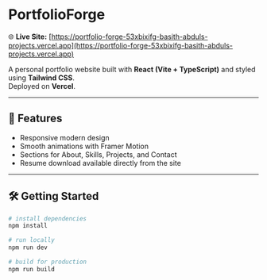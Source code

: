 # PortfolioForge

🌐 **Live Site:** [https://portfolio-forge-53xbixifg-basith-abduls-projects.vercel.app](https://portfolio-forge-53xbixifg-basith-abduls-projects.vercel.app)

A personal portfolio website built with **React (Vite + TypeScript)** and styled using **Tailwind CSS**.  
Deployed on **Vercel**.

---

## 🚀 Features
- Responsive modern design
- Smooth animations with Framer Motion
- Sections for About, Skills, Projects, and Contact
- Resume download available directly from the site

---

## 🛠️ Getting Started

```bash
# install dependencies
npm install

# run locally
npm run dev

# build for production
npm run build
